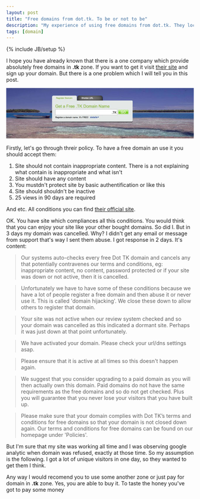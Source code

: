 ```yaml
---
layout: post
title: "Free domains from dot.tk. To be or not to be"
description: "My experience of using free domains from dot.tk. They locked my domain *.tk without any reason. To taste the honey you've got to pay some money"
tags: [domain]
---
```

{% include JB/setup %}

I hope you have already known that there is a one company which provide absolutely free domains in **.tk** zone. If you want to get it visit [their site](http://www.dot.tk) and sign up your domain. But there is a one problem which I will tell you in this post.

![Dot.tk - get a free domain. Absolutely free](/images/dot_tk.jpg)

Firstly, let's go through threir policy. To have a free domain an use it you should accept them:

1. Site should not contain inappropriate content. There is a not explaining what contain is inappropriate and what isn't
2. Site should have any content
3. You mustdn't protect site by basic authentification or like this
4. Site should shouldn't be inactive
5. 25 views in 90 days are required

And etc. All conditions you can find [their official site](http://www.dot.tk).

OK. You have site which compliances all this conditions. You would think that you can enjoy your site like your other bought domains. So did I. But in 3 days my domain was cancelled. Why? I didn't get any email or message from support that's way I sent them abuse. I got response in 2 days. It's content:

>Our systems auto-checks every free Dot TK domain and cancels any that potentially contravenes our terms and conditions, eg: inappropriate content, no content, password protected or if your site was down or not active, then it is cancelled.

>Unfortunately we have to have some of these conditions because we have a lot of people register a free domain and then abuse it or never use it. This is called 'domain hijacking'. We close these down to allow others to register that domain.

>Your site was not active when our review system checked and so your domain was cancelled as this indicated a dormant site. Perhaps it was just down at that point unfortunately.

>We have activated your domain. Please check your url/dns settings asap.

>Please ensure that it is active at all times so this doesn't happen again.

>We suggest that you consider upgrading to a paid domain as you will then actually own this domain. Paid domains do not have the same requirements as the free domains and so do not get checked. Plus you will guarantee that you never lose your visitors that you have built up.

>Please make sure that your domain complies with Dot TK’s terms and conditions for free domains so that your domain is not closed down again. Our terms and conditions for free domains can be found on our homepage under 'Policies'.

But I'm sure that my site was working all time and I was observing google analytic when domain was refused, exactly at those time. So my assumption is the following. I got a lot of unique visitors in one day, so they wanted to get them I think.

Any way I would recomend you to use some another zone or just pay for domain in **.tk** zone. Yes, you are able to buy it. To taste the honey you've got to pay some money